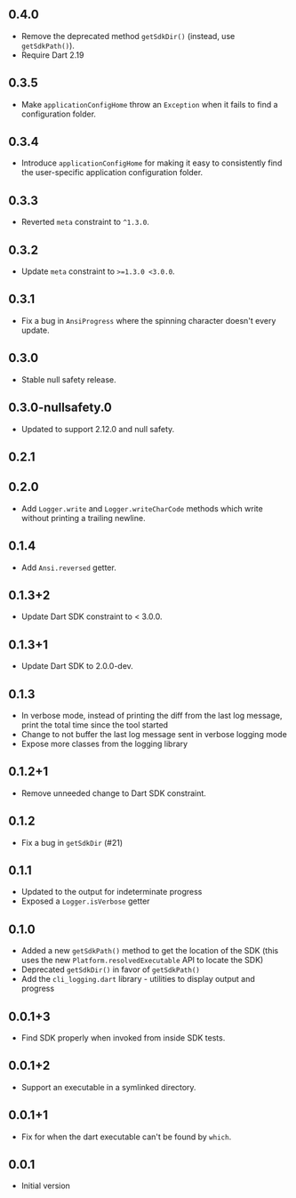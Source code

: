 ## 0.4.0

- Remove the deprecated method `getSdkDir()` (instead, use `getSdkPath()`).
- Require Dart 2.19

## 0.3.5
- Make `applicationConfigHome` throw an `Exception` when it fails to find a
  configuration folder.

## 0.3.4

- Introduce `applicationConfigHome` for making it easy to consistently find the
  user-specific application configuration folder.

## 0.3.3

- Reverted `meta` constraint to `^1.3.0`.

## 0.3.2

- Update `meta` constraint to `>=1.3.0 <3.0.0`.

## 0.3.1

- Fix a bug in `AnsiProgress` where the spinning character doesn't every update.

## 0.3.0

- Stable null safety release.

## 0.3.0-nullsafety.0

- Updated to support 2.12.0 and null safety.

## 0.2.1

## 0.2.0

- Add `Logger.write` and `Logger.writeCharCode` methods which write without
  printing a trailing newline.

## 0.1.4

- Add `Ansi.reversed` getter.

## 0.1.3+2

- Update Dart SDK constraint to < 3.0.0.

## 0.1.3+1

- Update Dart SDK to 2.0.0-dev.

## 0.1.3

- In verbose mode, instead of printing the diff from the last log message,
  print the total time since the tool started
- Change to not buffer the last log message sent in verbose logging mode
- Expose more classes from the logging library

## 0.1.2+1

- Remove unneeded change to Dart SDK constraint.

## 0.1.2

- Fix a bug in `getSdkDir` (#21)

## 0.1.1

- Updated to the output for indeterminate progress
- Exposed a `Logger.isVerbose` getter

## 0.1.0

- Added a new `getSdkPath()` method to get the location of the SDK (this uses the new
  `Platform.resolvedExecutable` API to locate the SDK)
- Deprecated `getSdkDir()` in favor of `getSdkPath()`
- Add the `cli_logging.dart` library - utilities to display output and progress

## 0.0.1+3

- Find SDK properly when invoked from inside SDK tests.

## 0.0.1+2

- Support an executable in a symlinked directory.

## 0.0.1+1

- Fix for when the dart executable can't be found by `which`.

## 0.0.1

- Initial version
